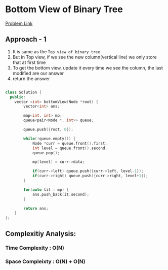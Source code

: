# Bottom View of Binary Tree

[Problem Link](https://www.geeksforgeeks.org/problems/bottom-view-of-binary-tree/1)

## Approach - 1

1. It is same as the `Top view of binary tree`
2. But in Top view, if we see the new column(vertical line) we only store that at first time
3. To get the bottom view, update it every time we see the column, the last modified are our answer
4. return the answer

```c++

class Solution {
  public:
    vector <int> bottomView(Node *root) {
        vector<int> ans;

        map<int, int> mp;
        queue<pair<Node *, int>> queue;

        queue.push({root, 0});

        while(!queue.empty()) {
            Node *curr = queue.front().first;
            int level = queue.front().second;
            queue.pop();

            mp[level] = curr->data;

            if(curr->left) queue.push({curr->left, level-1});
            if(curr->right) queue.push({curr->right, level+1});
        }

        for(auto &it : mp) {
            ans.push_back(it.second);
        }

        return ans;
    }
};

```

## Complexitiy Analysis:

### Time Complexity : O(N)

### Space Compleixty : O(N) + O(N)
